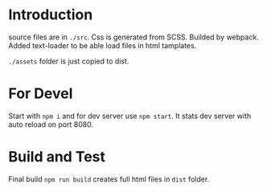 # Introduction
source files are in ```./src```. Css is generated from SCSS. Builded by webpack. Added text-loader to be able load files in html tamplates.

```./assets``` folder is just copied to dist.

# For Devel
Start with ```npm i``` and for dev server use ```npm start```. It stats dev server with auto reload on port 8080.

# Build and Test
Final build ```npm run build``` creates full html files in ```dist``` folder.
